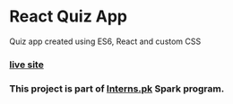 # React Quiz App

Quiz app created using ES6, React and custom CSS
### [live site](www.react-quiz-taimoor.surge.sh)

### This project is part of [Interns.pk](www.interns.pk) **Spark** program.
